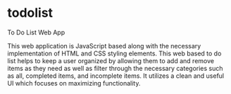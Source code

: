 # todolist
To Do List Web App

This web application is JavaScript based along with the necessary implementation of HTML and CSS styling elements. This web based to do list helps to keep a user organized by allowing them to add and remove items as they need as well as filter through the necessary categories such as all, completed items, and incomplete items. It utilizes a clean and useful UI which focuses on maximizing functionality.

